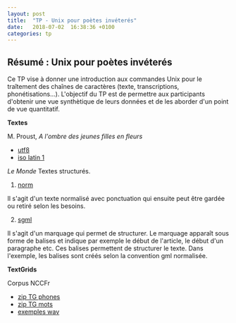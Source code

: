 ```yaml
---
layout: post
title:  "TP - Unix pour poètes invéterés"
date:   2018-07-02  16:38:36 +0100
categories: tp
---
```


## Résumé : Unix pour poètes invéterés

Ce TP vise à donner une introduction aux commandes Unix pour le traîtement des chaînes de caractères (texte, transcriptions, phonétisations...). L'objectif du TP est de permettre aux participants d'obtenir une vue synthètique de leurs données et de les aborder d'un point de vue quantitatif. 




**Textes**

M. Proust, *A l'ombre des jeunes filles en fleurs*

- [utf8](https://bigdataspeech.github.io/TP/fichiers/Proust_jeunes_filles_en_fleur_utf8.txt)
- [iso latin 1](https://bigdataspeech.github.io/TP/fichiers/Proust_jeunes_filles_en_fleur.txt)

*Le Monde*
Textes structurés. 

1) [norm](https://bigdataspeech.github.io/TP/fichiers/decembre2006.imp)

Il s'agit d'un texte normalisé avec ponctuation qui ensuite peut être gardée ou retiré selon les besoins. 

2) [sgml](https://bigdataspeech.github.io/TP/fichiers/decembre2006.sgml0)

Il s'agit d'un marquage qui permet de structurer. Le marquage apparaît sous forme de balises et indique par exemple le début de l'article, le début d'un paragraphe etc.
Ces balises permettent de structurer le texte. 
Dans l'exemple, les balises sont créés selon la convention gml normalisée. 



**TextGrids**

Corpus NCCFr

- [zip TG phones](https://drive.google.com/drive/folders/1SPu8ZV4i6CGQmKWEySQ75g4crV2smpO5?usp=sharing)
- [zip TG mots](https://drive.google.com/drive/folders/1trbwu6QvThCIHCbQbl9Tu2oO1Y_J3XBN?usp=sharing)
- [exemples wav](https://drive.google.com/open?id=1QKcyZRLjYj2GtLB684Jbfe5wu1KZWFvE)


